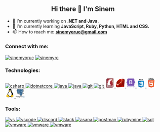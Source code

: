 <h2 align="center"> Hi there 👋 I'm Sinem </h2>

- 🔭 I’m currently working on **.NET and Java.**
- 🌱 I’m currently learning **JavaScript, Ruby, Python, HTML and CSS.**
- 📫 How to reach me: **sinemyoruc@gmail.com**

<h3 align="left">Connect with me:</h3>
<p align="left">
<a href="https://www.linkedin.com/in/sinem-yoruc/" target="blank" rel=”noopener”><img align="center" src="https://velanovascular.com/wp-content/uploads/2020/06/LinkedIn.png" alt="sinemyoruc" height="30" width="30" /></a>
<a href="https://www.instagram.com/sinem.yrc/" target="blank" rel=”noopener”><img align="center" src="https://upload.wikimedia.org/wikipedia/commons/thumb/e/e7/Instagram_logo_2016.svg/1200px-Instagram_logo_2016.svg.png" alt="sinemyrc" height="30" width="30" /></a>
</p>

<h3 align="left">Technologies:</h3>
<p align="left">  
 <a href="https://docs.microsoft.com/en-us/dotnet/csharp/" target="_blank" rel=”noopener”> <img src="https://seeklogo.com/images/C/c-sharp-c-logo-02F17714BA-seeklogo.com.png" alt="csharp" width="27" height="30"/> </a>
<a href="https://dotnet.microsoft.com/" target="_blank" rel=”noopener”> <img src="https://upload.wikimedia.org/wikipedia/commons/thumb/e/ee/.NET_Core_Logo.svg/1200px-.NET_Core_Logo.svg.png" alt="dotnetcore" width="30" height="30"/> </a>
 <a href="https://www.java.com/tr/" target="_blank" rel=”noopener”> <img src="https://static.wikia.nocookie.net/logopedia/images/d/d0/Java.svg/revision/latest?cb=20180314141626" alt="java" width="30" height="30"/> </a>
  <a href="https://www.javascript.com/" target="_blank" rel=”noopener”> <img src="https://static.wikia.nocookie.net/logopedia/images/d/dd/Js1_0.png/revision/latest?cb=20151111192716" alt="java" width="30" height="30"/> </a>
 <a href="https://git-scm.com/" target="_blank" rel=”noopener”> <img src="https://www.vectorlogo.zone/logos/git-scm/git-scm-icon.svg" alt="git" width="30" height="30"/> </a>
 <a href="https://www.python.org/" target="_blank" rel=”noopener”> <img src="https://static.wikia.nocookie.net/logopedia/images/e/e4/Python.png/revision/latest?cb=20130122221055" alt="git" width="50" height="30"/> </a>
<a href="https://rubyonrails.org" target="_blank" rel=”noopener”> <img src="https://raw.githubusercontent.com/devicons/devicon/master/icons/rails/rails-original-wordmark.svg" alt="rails" width="30" height="30"/> </a> 
<a href="https://www.ruby-lang.org/en/" target="_blank" rel=”noopener”> <img src="https://raw.githubusercontent.com/devicons/devicon/master/icons/ruby/ruby-original.svg" alt="ruby" width="30" height="30"/> </a> 
<a href="https://getbootstrap.com" target="_blank" rel=”noopener”> <img src="https://raw.githubusercontent.com/devicons/devicon/master/icons/bootstrap/bootstrap-plain-wordmark.svg" alt="bootstrap" width="30" height="30"/> </a>
<a href="https://www.w3schools.com/css/" target="_blank" rel=”noopener”> <img src="https://raw.githubusercontent.com/devicons/devicon/master/icons/css3/css3-original-wordmark.svg" alt="css3" width="28" height="28"/> </a> 
<a href="https://www.w3.org/html/" target="_blank" rel=”noopener”> <img src="https://raw.githubusercontent.com/devicons/devicon/master/icons/html5/html5-original-wordmark.svg" alt="html5" width="30" height="30"/> </a> 
<a href="https://www.linux.org/" target="_blank" rel=”noopener”> <img src="https://raw.githubusercontent.com/devicons/devicon/master/icons/linux/linux-original.svg" alt="linux" width="30" height="30"/> </a> 
<a href="https://www.postgresql.org" target="_blank" rel=”noopener”> <img src="https://raw.githubusercontent.com/devicons/devicon/master/icons/postgresql/postgresql-original-wordmark.svg" alt="postgresql" width="30" height="30"/> </a>
</p>

<h3 align="left">Tools:</h3>
<a href="https://visualstudio.microsoft.com/tr/vs/" target="_blank" rel=”noopener”> <img src="https://static.wikia.nocookie.net/logopedia/images/e/ec/Microsoft_Visual_Studio_2022.svg/revision/latest?cb=20211027141551.png" alt="vs" width="30" height="30"/> </a>
<a href="https://code.visualstudio.com/" target="_blank" rel=”noopener”> <img src="https://upload.wikimedia.org/wikipedia/commons/thumb/9/9a/Visual_Studio_Code_1.35_icon.svg/1024px-Visual_Studio_Code_1.35_icon.svg.png" alt="vscode" width="30" height="30"/> </a>
<a href="https://discord.com/" target="_blank" rel=”noopener”> <img src="https://cdn4.iconfinder.com/data/icons/logos-and-brands/512/91_Discord_logo_logos-512.png" alt="discord" width="30" height="30"/> </a> 
<a href="https://slack.com/intl/en-tr/" target="_blank" rel=”noopener”> <img src="https://cdn.brandfolder.io/5H442O3W/as/pl546j-7le8zk-4nzzs1/Slack_Mark_Web.png" alt="slack" width="37" height="37"/> </a>
<a href="https://asana.com" target="_blank" rel=”noopener”> <img src="https://cdn.freebiesupply.com/logos/thumbs/2x/asana-logo-logo.png" alt="asana" width="37" height="27"/> </a>
<a href="https://postman.com" target="_blank" rel=”noopener”> <img src="https://www.vectorlogo.zone/logos/getpostman/getpostman-icon.svg" alt="postman" width="30" height="30"/> </a> 
<a href="https://www.jetbrains.com/ruby/" target="_blank" rel=”noopener”> <img src="https://resources.jetbrains.com/storage/products/rubymine/img/meta/rubymine_logo_300x300.png" alt="rubymine" width="30" height="30"/> </a>
<a href="https://docs.microsoft.com/en-us/sql/ssms/download-sql-server-management-studio-ssms?view=sql-server-ver16" target="_blank" rel=”noopener”> <img src="https://static.wikia.nocookie.net/logopedia/images/8/80/SQLServer.png/revision/latest?cb=20150614233448.png" alt="sql" width="50" height="30"/> </a>  
<a href="https://www.vmware.com/products/workstation-pro/workstation-pro-evaluation.html" target="_blank" rel=”noopener”> <img src="https://static.wikia.nocookie.net/logopedia/images/5/5a/Vmware_workstation_16_icon.svg/revision/latest?cb=20210219144755.png" alt="vmware" width="30" height="30"/> </a> 
<a href="https://www.arduino.cc/" target="_blank" rel=”noopener”> <img src="https://static.wikia.nocookie.net/software/images/2/2a/Arduino-logo.svg/revision/latest?cb=20100721050148.png" alt="vmware" width="30" height="30"/> </a>
<a href="https://developer.android.com/studio" target="_blank" rel=”noopener”> <img src="https://static.wikia.nocookie.net/logopedia/images/d/db/Android_Studio_Icon_2021.svg/revision/latest?cb=20210305211354.png" alt="vmware" width="30" height="30"/> </a> 
</p>

 


